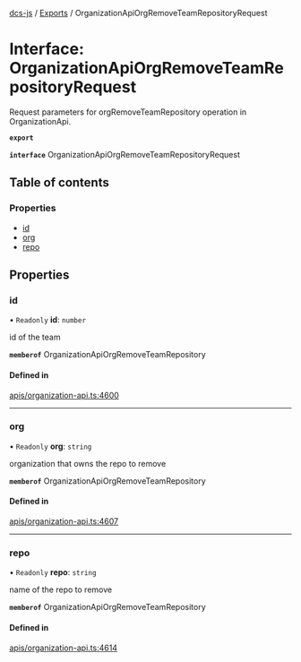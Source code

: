 [dcs-js](../README.md) / [Exports](../modules.md) / OrganizationApiOrgRemoveTeamRepositoryRequest

# Interface: OrganizationApiOrgRemoveTeamRepositoryRequest

Request parameters for orgRemoveTeamRepository operation in OrganizationApi.

**`export`**

**`interface`** OrganizationApiOrgRemoveTeamRepositoryRequest

## Table of contents

### Properties

- [id](OrganizationApiOrgRemoveTeamRepositoryRequest.md#id)
- [org](OrganizationApiOrgRemoveTeamRepositoryRequest.md#org)
- [repo](OrganizationApiOrgRemoveTeamRepositoryRequest.md#repo)

## Properties

### <a id="id" name="id"></a> id

• `Readonly` **id**: `number`

id of the team

**`memberof`** OrganizationApiOrgRemoveTeamRepository

#### Defined in

[apis/organization-api.ts:4600](https://github.com/unfoldingWord/dcs-js/blob/b29eb7a/apis/organization-api.ts#L4600)

___

### <a id="org" name="org"></a> org

• `Readonly` **org**: `string`

organization that owns the repo to remove

**`memberof`** OrganizationApiOrgRemoveTeamRepository

#### Defined in

[apis/organization-api.ts:4607](https://github.com/unfoldingWord/dcs-js/blob/b29eb7a/apis/organization-api.ts#L4607)

___

### <a id="repo" name="repo"></a> repo

• `Readonly` **repo**: `string`

name of the repo to remove

**`memberof`** OrganizationApiOrgRemoveTeamRepository

#### Defined in

[apis/organization-api.ts:4614](https://github.com/unfoldingWord/dcs-js/blob/b29eb7a/apis/organization-api.ts#L4614)
